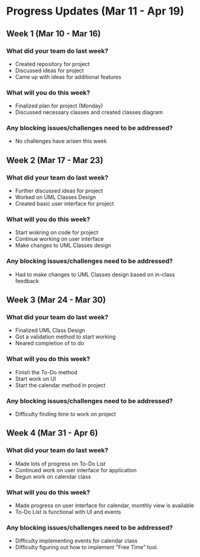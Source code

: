 # Progress Updates (Mar 11 - Apr 19)

## Week 1 (Mar 10 - Mar 16)

### What did your team do last week?
- Created repository for project
- Discussed ideas for project
- Came up with ideas for additional features

### What will you do this week?
- Finalized plan for project (Monday)
- Discussed necessary classes and created classes diagram

### Any blocking issues/challenges need to be addressed?
- No challenges have arisen this week

## Week 2 (Mar 17 - Mar 23)

### What did your team do last week?
- Further discussed ideas for project
- Worked on UML Classes Design
- Created basic user interface for project

### What will you do this week?
- Start wokring on code for project
- Continue working on user interface
- Make changes to UML Classes design 

### Any blocking issues/challenges need to be addressed?
- Had to make changes to UML Classes design based on in-class feedback

## Week 3 (Mar 24 - Mar 30)

### What did your team do last week?
- Finalized UML Class Design
- Got a validation method to start working
- Neared completion of to do

### What will you do this week?
- Finish the To-Do method
- Start work on UI
- Start the calendar method in project

### Any blocking issues/challenges need to be addressed?
- Difficulty finding time to work on project

## Week 4 (Mar 31 - Apr 6)

### What did your team do last week?
- Made lots of progress on To-Do List
- Continued work on user interface for application
- Begun work on calendar class

### What will you do this week?
- Made progress on user interface for calendar, monthly view is available
- To-Do List is functional with UI and events

### Any blocking issues/challenges need to be addressed?
- Difficulty implementing events for calendar class
- Difficulty figuring out how to implement "Free Time" tool.


